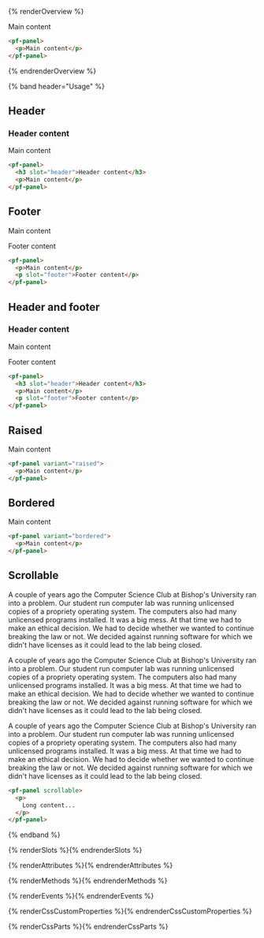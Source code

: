 {% renderOverview %}
<pf-panel>
  <p>Main content</p>
</pf-panel>

```html
<pf-panel>
  <p>Main content</p>
</pf-panel>
```  
{% endrenderOverview %}

{% band header="Usage" %}

<section>
  <h2>Header</h2>
  <pf-panel>
    <h3 slot="header">Header content</h3>
    <p>Main content</p>
  </pf-panel>
</section>

```html
<pf-panel>
  <h3 slot="header">Header content</h3>
  <p>Main content</p>
</pf-panel>
```

<section>
  <h2>Footer</h2>
  <pf-panel>
    <p>Main content</p>
    <p slot="footer">Footer content</p>
  </pf-panel>
</section>

```html
<pf-panel>
  <p>Main content</p>
  <p slot="footer">Footer content</p>
</pf-panel>
```

<section>
  <h2>Header and footer</h2>
  <pf-panel>
    <h3 slot="header">Header content</h3>
    <p>Main content</p>
    <p slot="footer">Footer content</p>
  </pf-panel>
</section>

```html
<pf-panel>
  <h3 slot="header">Header content</h3>
  <p>Main content</p>
  <p slot="footer">Footer content</p>
</pf-panel>
```

<section>
  <h2>Raised</h2>
  <pf-panel variant="raised">
    <p>Main content</p>
  </pf-panel>
</section>

```html
<pf-panel variant="raised">
  <p>Main content</p>
</pf-panel>
```

<section>
  <h2>Bordered</h2>
  <pf-panel variant="bordered">
    <p>Main content</p>
  </pf-panel>
</section>

```html
<pf-panel variant="bordered">
  <p>Main content</p>
</pf-panel>
```
<section>
  <h2>Scrollable</h2>
  <pf-panel scrollable>
    <p>
    A couple of years ago the Computer Science Club at Bishop's University
    ran into a problem. Our student run computer lab was running
    unlicensed copies of a propriety operating system. The computers also
    had many unlicensed programs installed. It was a big mess. At that
    time we had to make an ethical decision. We had to decide whether we
    wanted to continue breaking the law or not. We decided against running
    software for which we didn't have licenses as it could lead to the lab
    being closed.
    </p>
    <p>
    A couple of years ago the Computer Science Club at Bishop's University
    ran into a problem. Our student run computer lab was running
    unlicensed copies of a propriety operating system. The computers also
    had many unlicensed programs installed. It was a big mess. At that
    time we had to make an ethical decision. We had to decide whether we
    wanted to continue breaking the law or not. We decided against running
    software for which we didn't have licenses as it could lead to the lab
    being closed.
    </p>
    <p>
    A couple of years ago the Computer Science Club at Bishop's University
    ran into a problem. Our student run computer lab was running
    unlicensed copies of a propriety operating system. The computers also
    had many unlicensed programs installed. It was a big mess. At that
    time we had to make an ethical decision. We had to decide whether we
    wanted to continue breaking the law or not. We decided against running
    software for which we didn't have licenses as it could lead to the lab
    being closed.
    </p>
  </pf-panel>
</section>

```html
<pf-panel scrollable>
  <p>
    Long content...
  </p>
</pf-panel>
```

{% endband %}

{% renderSlots %}{% endrenderSlots %}

{% renderAttributes %}{% endrenderAttributes %}

{% renderMethods %}{% endrenderMethods %}

{% renderEvents %}{% endrenderEvents %}

{% renderCssCustomProperties %}{% endrenderCssCustomProperties %}

{% renderCssParts %}{% endrenderCssParts %}
